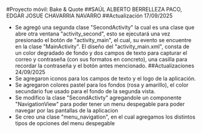#Proyecto móvil: Bake & Quote
##SAÚL ALBERTO BERRELLEZA PACO, EDGAR JOSUE CHAVARRIA NAVARRO
##Actualización 17/09/2025
* Se agregó una segunda clase "SecondActivity" la cual es una clase que abre otra ventana "activity_second", esto se ejecutará una vez presionado el botón de "activity_main", el cual, su evento se encuentre en la clase "MainActivity". El diseño del "activity_main.xml", consta de un color degradado de fondo y dos campos de texto para capturar el correo y contraseña (con sus formatos en concreto), una casilla para recordar la contraseña y el botón antes mencionado.
##Actualizaciones 24/09/2025
* Se agregaron iconos para los campos de texto y el logo de la aplicación.
* Se agregaron colores pastel para los fondos (rosa y amarillo), el color secundario fue usado para el fondo de la segunda vista.
* Se modifico la clase "SecondActivty" agregandole un componente "NavigationView" para poder tener un menu despegable para poder navegar por las pantallas de la aplicacion
* Se creo una clase "menu_navigation", en el cual agregamos los distintos tipos de opciones del menu despegable
